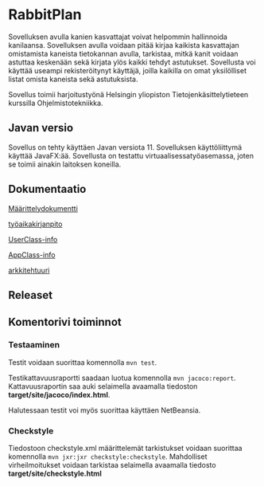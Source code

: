 # RabbitPlan

Sovelluksen avulla kanien kasvattajat voivat helpommin hallinnoida kanilaansa. Sovelluksen avulla voidaan pitää kirjaa kaikista kasvattajan omistamista kaneista 
tietokannan avulla, tarkistaa, mitkä kanit voidaan astuttaa keskenään sekä kirjata ylös kaikki tehdyt astutukset. Sovellusta voi käyttää useampi 
rekisteröitynyt käyttäjä, joilla kaikilla on omat yksilölliset listat omista kaneista sekä astutuksista.

Sovellus toimii harjoitustyönä Helsingin yliopiston Tietojenkäsittelytieteen kurssilla Ohjelmistotekniikka. 

## Javan versio

Sovellus on tehty käyttäen Javan versiota 11. Sovelluksen käyttöliittymä käyttää JavaFX:ää. Sovellusta on testattu virtuaalisessatyöasemassa, joten se toimii ainakin laitoksen koneilla.

## Dokumentaatio

[Määrittelydokumentti](https://github.com/kirsihel/ot-harjoitustyo/blob/master/dokumentaatio/m%C3%A4%C3%A4rittelydokumentti.md)

[työaikakirjanpito](https://github.com/kirsihel/ot-harjoitustyo/blob/master/dokumentaatio/ty%C3%B6aikakirjanpito.md)

[UserClass-info](https://github.com/kirsihel/ot-harjoitustyo/blob/master/dokumentaatio/UserClass-info.md)

[AppClass-info](https://github.com/kirsihel/ot-harjoitustyo/blob/master/dokumentaatio/AppClass-info.md)

[arkkitehtuuri](https://github.com/kirsihel/ot-harjoitustyo/blob/master/dokumentaatio/arkkitehtuuri.md)

## Releaset

## Komentorivi toiminnot

### Testaaminen

Testit voidaan suorittaa komennolla `mvn test`.

Testikattavuusraportti saadaan luotua komennolla `mvn jacoco:report`. Kattavuusraportin saa auki selaimella avaamalla tiedoston **target/site/jacoco/index.html**.

Halutessaan testit voi myös suorittaa käyttäen NetBeansia.

### Checkstyle

Tiedostoon checkstyle.xml määrittelemät tarkistukset voidaan suorittaa komennolla `mvn jxr:jxr checkstyle:checkstyle`. Mahdolliset virheilmoitukset voidaan tarkistaa selaimella avaamalla tiedosto **target/site/checkstyle.html**

